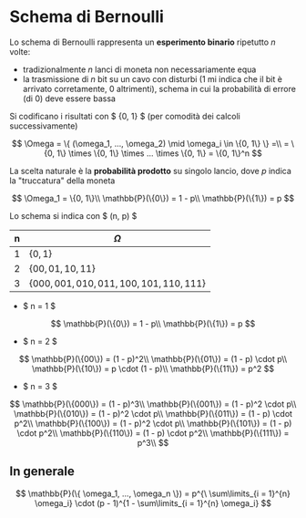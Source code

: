 # Schema di Bernoulli

Lo schema di Bernoulli rappresenta un **esperimento binario** ripetutto $n$ volte:
 - tradizionalmente $n$ lanci di moneta non necessariamente equa
 - la trasmissione di $n$ bit su un cavo con disturbi (1 mi indica che il bit è arrivato corretamente, 0 altrimenti), schema in cui la probabilità di errore (di 0) deve essere bassa 

Si codificano i risultati con $ \{0, 1\} $ (per comodità dei calcoli successivamente)

$$
\Omega = \{ (\omega_1, ..., \omega_2) \mid \omega_i \in \{0, 1\} \} =\\
= \{0, 1\} \times \{0, 1\} \times ... \times \{0, 1\} = \{0, 1\}^n
$$

La scelta naturale è la **probabilità prodotto** su singolo lancio, dove $p$ indica la "truccatura" della moneta

$$
\Omega_1 = \{0, 1\}\\
\mathbb{P}(\{0\}) = 1 - p\\
\mathbb{P}(\{1\}) = p
$$

Lo schema si indica con $ (n, p) $

|n|$\Omega$|
|-|-|
|1|$\{0, 1\}$ |
|2|$\{00, 01, 10, 11\}$ |
|3|$\{000, 001, 010, 011, 100, 101, 110, 111\}$ |

- $ n = 1 $

$$
\mathbb{P}(\{0\}) = 1 - p\\
\mathbb{P}(\{1\}) = p
$$

- $ n = 2 $

$$
\mathbb{P}(\{00\}) = (1 - p)^2\\
\mathbb{P}(\{01\}) = (1 - p) \cdot p\\
\mathbb{P}(\{10\}) = p \cdot (1 - p)\\
\mathbb{P}(\{11\}) = p^2 
$$

- $ n = 3 $

$$
\mathbb{P}(\{000\}) = (1 - p)^3\\
\mathbb{P}(\{001\}) = (1 - p)^2 \cdot p\\
\mathbb{P}(\{010\}) = (1 - p)^2 \cdot p\\
\mathbb{P}(\{011\}) = (1 - p) \cdot p^2\\
\mathbb{P}(\{100\}) = (1 - p)^2 \cdot p\\
\mathbb{P}(\{101\}) = (1 - p) \cdot p^2\\
\mathbb{P}(\{110\}) = (1 - p) \cdot p^2\\
\mathbb{P}(\{111\}) = p^3\\
$$

## In generale

$$
\mathbb{P}(\{ \omega_1, ..., \omega_n \}) = p^{\ \sum\limits_{i = 1}^{n} \omega_i} \cdot (p - 1)^{1 - \sum\limits_{i = 1}^{n} \omega_i}
$$

<!-- TODO: Esempi -->

